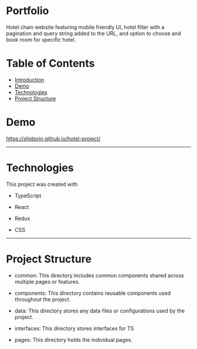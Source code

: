 # Portfolio

Hotel chain website featuring mobile friendly UI, hotel filter with a pagination and query string added to the URL, and option to choose and book room for specific hotel.

# Table of Contents

- [Introduction](#Portfolio)
- [Demo](#Demo)
- [Technologies](#Technologies)
- [Project Structure](#project-structure)

# Demo

https://shidorin.github.io/hotel-project/

---

# Technologies

This project was created with

- TypeScript

- React

- Redux

- CSS

---

# Project Structure

- common: This directory includes common components shared across multiple pages or features.

- components: This directory contains reusable components used throughout the project.

- data: This directory stores any data files or configurations used by the project.

- interfaces: This directory stores interfaces for TS

- pages: This directory holds the individual pages.
